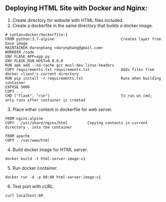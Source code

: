 ## Deploying HTML Site with Docker and Nginx:
1. Create directory for website with HTML files included.
2. Create a dockerfile in the same directory that builds a docker image.

```
# syntax=docker/dockerfile:1
FROM python:3.7-alpine                              Creates layer from base image
MAINTAINER daronphang <daronphang@gmail.com>
WORKDIR /code
ENV FLASK_APP=app.py
ENV FLASK_RUN_HOST=0.0.0.0
RUN apk add --no-cache gcc musl-dev linux-headers
COPY requirements.txt requirements.txt              Adds files from docker client's current directory
RUN pip install -r requirements.txt                 Runs when building container
EXPOSE 5000
COPY . .
CMD ["flask", "run"]                                To run on cmd; only runs after container is created
```


3. Place either content in dockerfile for web server.

``` 
FROM nginx:alpine
COPY . /usr/share/nginx/html         Copying contents in current directory . into the container

FROM apache
COPY . /var/www/html
```
4. Build docker image for HTML server.

```
docker build -t html-server-image:v1
```

5. Run docker container.

```
docker run -d -p 80:80 html-server-image:v1
```
6. Test port with cURL.

```
curl localhost:80
```
